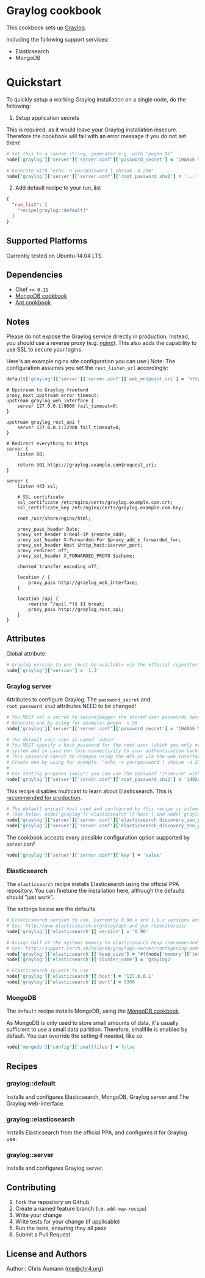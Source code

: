 # Graylog cookbook

This cookbook sets up [Graylog](http://graylog.org).

Including the following support services:

- Elasticsearch
- MongoDB

# Quickstart

To quickly setup a working Graylog installation on a single node, do the following:

1. Setup application secrets

  This is required, as it would leave your Graylog installation insecure. Therefore the cookbook
  will fail with an error message if you do not set them!

  ```ruby
  # Set this to a random string, generated e.g. with "pwgen 96"
  node['graylog']['server']['server.conf']['password_secret'] = 'CHANGE ME!'

  # Generate with "echo -n yourpassword | shasum -a 256"
  node['graylog']['server']['server.conf']['root_password_sha2'] = '...'
  ```

2. Add default recipe to your run\_list

  ```json
  {
    "run_list": [
      "recipe[graylog::default]"
    ]
  }
  ```


## Supported Platforms

Currently tested on Ubuntu-14.04 LTS.

## Dependencies

- Chef `>= 0.11`
- [MongoDB cookbook](https://github.com/hipsnip-cookbooks/mongodb)
- [Apt cookbook](https://github.com/opscode-cookbooks/apt)


## Notes

Please do not expose the Graylog service directly in production. Instead, you
should use a reverse proxy (e.g. [nginx](http://nginx.org)).
This also adds the capability to use SSL to secure your logins.

Here's an example nginx site configuration you can use:j
Note: The configuration assumes you set the `rest_listen_url` accordingly:

```ruby
default['graylog']['server']['server.conf']['web_endpoint_uri'] = 'https://graylog.example.com/api/'
```

```
# Upstream to Graylog frontend
proxy_next_upstream error timeout;
upstream graylog_web_interface {
    server 127.0.0.1:9000 fail_timeout=0;
}

upstream graylog_rest_api {
    server 127.0.0.1:12900 fail_timeout=0;
}

# Redirect everything to https
server {
    listen 80;

    return 301 https://graylog.example.com$request_uri;
}

server {
    listen 443 ssl;

    # SSL certificate
    ssl_certificate /etc/nginx/certs/graylog.example.com.crt;
    ssl_certificate_key /etc/nginx/certs/graylog.example.com.key;

    root /usr/share/nginx/html;

    proxy_pass_header Date;
    proxy_set_header X-Real-IP $remote_addr;
    proxy_set_header X-Forwarded-For $proxy_add_x_forwarded_for;
    proxy_set_header Host $http_host:$server_port;
    proxy_redirect off;
    proxy_set_header X_FORWARDED_PROTO $scheme;

    chunked_transfer_encoding off;

    location / {
        proxy_pass http://graylog_web_interface;
    }

    location /api {
        rewrite ^/api(.*)$ $1 break;
        proxy_pass http://graylog_rest_api;
    }
}
```


## Attributes

Global attribute:

```ruby
# Graylog version to use (must be available via the official repositories)
node['graylog']['version'] = '1.3'
```

### Graylog server

Attributes to configure Graylog.
The `password_secret` and `root_password_sha2` attributes NEED to be changed!

```ruby
# You MUST set a secret to secure/pepper the stored user passwords here. Use at least 64 characters.
# Generate one by using for example: pwgen -s 96
node['graylog']['server']['server.conf']['password_secret'] = 'CHANGE ME!'

# the default root user is named 'admin'
# You MUST specify a hash password for the root user (which you only need to initially set up the
# system and in case you lose connectivity to your authentication backend)
# This password cannot be changed using the API or via the web interface.
# Create one by using for example: "echo -n yourpassword | shasum -a 256"
#
# For testing purposes (only!) you can use the password "insecure" with the following hash
node['graylog']['server']['server.conf']['root_password_sha2'] = '1d92dae504a70fbcae6d3721a55d7eacaf94d3133ea5f0394b7d203d64841110'
```

This recipe disables multicast to learn about Elasticsearch. This is [recommended for production](http://support.torch.sh/help/kb/graylog2-server/configuring-and-tuning-elasticsearch-for-graylog2-v0200).

```ruby
# The default unicast host used and configured by this recipe is automatically retrieved from the Elasticsearch attributes
# (See below, node['graylog']['elasticsearch']['host'] and node['graylog']['elasticsearch']['port'])
node['graylog']['server']['server.conf']['elasticsearch_discovery_zen_ping_multicast_enabled'] = false
node['graylog']['server']['server.conf']['elasticsearch_discovery_zen_ping_unicast_hosts'] = '127.0.0.1:1234'
```

The cookbook accepts every possible configuration option supported by server.conf

```ruby
node['graylog']['server']['server.conf']['key'] = 'value'
```


### Elasticsearch

The `elasticsearch` recipe installs Elasticsearch using the official PPA repository.
You can finetune the installation here, although the defaults should "just work".

The settings below are the defaults

```ruby
# Elasticsearch version to use. Currently 0.90.x and 1.0.x versions are available
# See: http://www.elasticsearch.org/blog/apt-and-yum-repositories/
node['graylog']['elasticsearch']['version'] = '0.90'

# Assign half of the systems memory to elasticsearch heap (recommended setting)
# See: http://support.torch.sh/help/kb/graylog2-server/configuring-and-tuning-elasticsearch-for-graylog2-v0200
node['graylog']['elasticsearch']['heap_size'] = "#{(node['memory']['total'].to_i / 1024 / 2).to_i}m"
node['graylog']['elasticsearch']['cluster_name'] = 'graylog2'

# Elasticsearch ip:port to use
node['graylog']['elasticsearch']['host'] = '127.0.0.1'
node['graylog']['elasticsearch']['port'] = 9300
```


### MongoDB

The `default` recipe installs MongoDB, using the [MongoDB cookbook](https://github.com/hipsnip-cookbooks/mongodb).

As MongoDB is only used to store small amounts of data, it's usually sufficient to use a small data partition. Therefore, smallfile is enabled by default.
You can override the setting if needed, like so

```ruby
node['mongodb']['config']['smallfiles'] = false
```


## Recipes

### graylog::default

Installs and configures Elasticsearch, MongoDB, Graylog server and The Graylog web-interface.

### graylog::elasticsearch

Installs Elasticsearch from the official PPA, and configures it for Graylog use.

### graylog::server

Installs and configures Graylog server.


## Contributing

1. Fork the repository on Github
2. Create a named feature branch (i.e. `add-new-recipe`)
3. Write your change
4. Write tests for your change (if applicable)
5. Run the tests, ensuring they all pass
6. Submit a Pull Request

## License and Authors

Author:: Chris Aumann (<me@chr4.org>)
